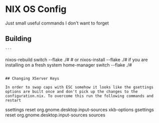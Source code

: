 # NIX OS Config

Just small useful commands I don't want to forget

## Building

    ```

nixos-rebuild switch --flake ./#<hostname> # or nixos-install --flake ./#<hostname> if you are installing on a fresh system
home-manager switch --flake ./#<hostname>

```

## Changing XServer Keys

In order to swap caps with ESC somehow it looks like the gsettings options are built once and don't pick up the changes to the configuration.nix. To overcome this run the following commands and restart

```

ssettings reset org.gnome.desktop.input-sources xkb-options
gsettings reset org.gnome.desktop.input-sources sources

```

```
